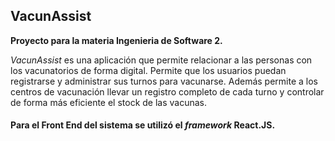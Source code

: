 ## VacunAssist

**Proyecto para la materia Ingenieria de Software 2.**

*VacunAssist* es una aplicación que permite relacionar a las personas con los vacunatorios de forma digital. Permite que los usuarios puedan registrarse y administrar sus turnos para vacunarse. Además permite a los centros de vacunación llevar un registro completo de cada turno y controlar de forma más eficiente el stock de las vacunas. 

#### Para el Front End del sistema se utilizó el *framework* React.JS.
